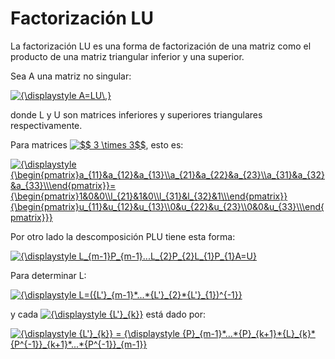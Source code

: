 <h1>Factorización LU</h1>

La factorización LU es una forma de factorización de una matriz como el producto de una matriz triangular inferior y una superior. 

Sea A una matriz no singular:

<a href="https://www.codecogs.com/eqnedit.php?latex={\displaystyle&space;A=LU\,}" target="_blank"><img src="https://latex.codecogs.com/gif.latex?{\displaystyle&space;A=LU\,}" title="{\displaystyle A=LU\,}" /></a>

donde L y U son matrices inferiores y superiores triangulares respectivamente.

Para matrices <a href="https://www.codecogs.com/eqnedit.php?latex=$$&space;3&space;\times&space;3$$" target="_blank"><img src="https://latex.codecogs.com/gif.latex?$$&space;3&space;\times&space;3$$" title="$$ 3 \times 3$$" /></a>, esto es:

<a href="https://www.codecogs.com/eqnedit.php?latex={\displaystyle&space;{\begin{pmatrix}a_{11}&a_{12}&a_{13}\\a_{21}&a_{22}&a_{23}\\a_{31}&a_{32}&a_{33}\\\end{pmatrix}}={\begin{pmatrix}1&0&0\\l_{21}&1&0\\l_{31}&l_{32}&1\\\end{pmatrix}}{\begin{pmatrix}u_{11}&u_{12}&u_{13}\\0&u_{22}&u_{23}\\0&0&u_{33}\\\end{pmatrix}}}" target="_blank"><img src="https://latex.codecogs.com/gif.latex?{\displaystyle&space;{\begin{pmatrix}a_{11}&a_{12}&a_{13}\\a_{21}&a_{22}&a_{23}\\a_{31}&a_{32}&a_{33}\\\end{pmatrix}}={\begin{pmatrix}1&0&0\\l_{21}&1&0\\l_{31}&l_{32}&1\\\end{pmatrix}}{\begin{pmatrix}u_{11}&u_{12}&u_{13}\\0&u_{22}&u_{23}\\0&0&u_{33}\\\end{pmatrix}}}" title="{\displaystyle {\begin{pmatrix}a_{11}&a_{12}&a_{13}\\a_{21}&a_{22}&a_{23}\\a_{31}&a_{32}&a_{33}\\\end{pmatrix}}={\begin{pmatrix}1&0&0\\l_{21}&1&0\\l_{31}&l_{32}&1\\\end{pmatrix}}{\begin{pmatrix}u_{11}&u_{12}&u_{13}\\0&u_{22}&u_{23}\\0&0&u_{33}\\\end{pmatrix}}}" /></a>

Por otro lado la descomposición PLU tiene esta forma:

<a href="https://www.codecogs.com/eqnedit.php?latex={\displaystyle&space;L_{m-1}P_{m-1}...L_{2}P_{2}L_{1}P_{1}A=U}" target="_blank"><img src="https://latex.codecogs.com/gif.latex?{\displaystyle&space;L_{m-1}P_{m-1}...L_{2}P_{2}L_{1}P_{1}A=U}" title="{\displaystyle L_{m-1}P_{m-1}...L_{2}P_{2}L_{1}P_{1}A=U}" /></a>


Para determinar L:

<a href="https://www.codecogs.com/eqnedit.php?latex={\displaystyle&space;L=({L'}_{m-1}*...*{L'}_{2}*{L'}_{1})^{-1}}" target="_blank"><img src="https://latex.codecogs.com/gif.latex?{\displaystyle&space;L=({L'}_{m-1}*...*{L'}_{2}*{L'}_{1})^{-1}}" title="{\displaystyle L=({L'}_{m-1}*...*{L'}_{2}*{L'}_{1})^{-1}}" /></a>

y cada <a href="https://www.codecogs.com/eqnedit.php?latex={\displaystyle&space;{L'}_{k}}" target="_blank"><img src="https://latex.codecogs.com/gif.latex?{\displaystyle&space;{L'}_{k}}" title="{\displaystyle {L'}_{k}}" /></a> está dado por:

<a href="https://www.codecogs.com/eqnedit.php?latex={\displaystyle&space;{L'}_{k}}&space;=&space;{\displaystyle&space;{P}_{m-1}*...*{P}_{k&plus;1}*{L}_{k}*{P^{-1}}_{k&plus;1}*...*{P^{-1}}_{m-1}}" target="_blank"><img src="https://latex.codecogs.com/gif.latex?{\displaystyle&space;{L'}_{k}}&space;=&space;{\displaystyle&space;{P}_{m-1}*...*{P}_{k&plus;1}*{L}_{k}*{P^{-1}}_{k&plus;1}*...*{P^{-1}}_{m-1}}" title="{\displaystyle {L'}_{k}} = {\displaystyle {P}_{m-1}*...*{P}_{k+1}*{L}_{k}*{P^{-1}}_{k+1}*...*{P^{-1}}_{m-1}}" /></a>

